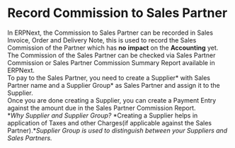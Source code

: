 
# Record Commission to Sales Partner



In ERPNext, the Commission to Sales Partner can be recorded in Sales Invoice, Order and Delivery Note, this is used to record the Sales Commission of the Partner which has **no** **impact** on the **Accounting** yet. The Commission of the Sales Partner can be checked via Sales Partner Commission or Sales Partner Commission Summary Report available in ERPNext.  
To pay to the Sales Partner, you need to create a Supplier\* with Sales Partner name and a Supplier Group\* as Sales Partner and assign it to the Supplier.  
Once you are done creating a Supplier, you can create a Payment Entry against the amount due in the Sales Partner Commission Report.  
\**Why Supplier and Supplier Group?* *Creating a Supplier helps in application of Taxes and other Charges(if applicable against the Sales Partner).**Supplier Group is used to distinguish between your Suppliers and Sales Partners.*


